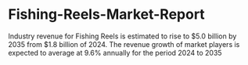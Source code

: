 # Fishing-Reels-Market-Report
Industry revenue for Fishing Reels is estimated to rise to $5.0 billion by 2035 from $1.8 billion of 2024. The revenue growth of market players is expected to average at 9.6% annually for the period 2024 to 2035
